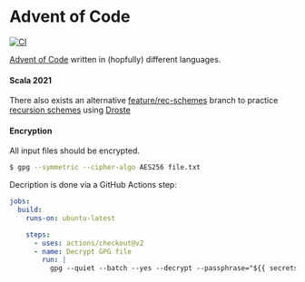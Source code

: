 # Advent of Code
[![CI](https://github.com/pomadchin/advent-of-code/actions/workflows/ci.yml/badge.svg)](https://github.com/pomadchin/advent-of-code/actions/workflows/ci.yml)

[Advent of Code](https://adventofcode.com/) written in (hopfully) different languages.

#### Scala 2021

There also exists an alternative [feature/rec-schemes](https://github.com/pomadchin/advent-of-code/tree/feature/rec-schemes) branch to practice [recursion schemes](https://github.com/passy/awesome-recursion-schemes) using [Droste](https://github.com/higherkindness/droste)

#### Encryption

All input files should be encrypted.

```bash
$ gpg --symmetric --cipher-algo AES256 file.txt
```

Decription is done via a GitHub Actions step:

```yml
jobs:
  build:
    runs-on: ubuntu-latest

    steps:
      - uses: actions/checkout@v2
      - name: Decrypt GPG file
        run: |
          gpg --quiet --batch --yes --decrypt --passphrase="${{ secrets.GPG_PASSPHRASE_INPUTS }}" --output /path/to/some_file.json some_file.json.gpg
```
